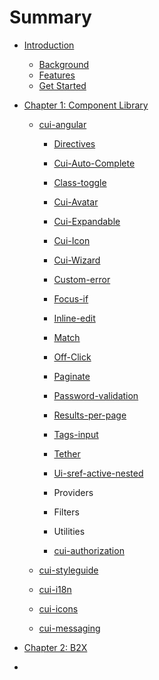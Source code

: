 # Summary

* [Introduction](README.md)

  * [Background](background.md)
  * [Features](features.md)
  * [Get Started](get_started.md)

* [Chapter 1: Component Library](chapter1.md)

  * [cui-angular](cui-ng/cui-ng.md)
    * [Directives](cui-ng/directives.md)
     * [Cui-Auto-Complete](cui-ng/auto-complete.md)
     * [Class-toggle](cui-ng/class-toggle.md)
     * [Cui-Avatar](cui-ng/cui-avatar.md)
     * [Cui-Expandable](cui-ng/cui-expandable.md)
     * [Cui-Icon](cui-ng/cui-icon.md)
     * [Cui-Wizard](cui-ng/cui-wizard.md)
     * [Custom-error](cui-ng/custom-error.md)
     * [Focus-if](cui-ng/focus-if.md)
     * [Inline-edit](cui-ng/inline-edit.md)
     * [Match](cui-ng/match.md)
     * [Off-Click](cui-ng/off-click.md)
     * [Paginate](cui-ng/paginate.md)
     * [Password-validation](cui-ng/password-validation.md)
     * [Results-per-page](cui-ng/results-per-page.md)
     * [Tags-input](cui-ng/tags-input.md)
     * [Tether](cui-ng/tether.md)
     * [Ui-sref-active-nested](cui-ng/ui-sref-active-nested.md)
     
    * Providers
    * Filters
    * Utilities
     * [cui-authorization](cui-authorization.md)

  * [cui-styleguide](cui-styleguide.md)

  * [cui-i18n](cui-i18n.md)
  * [cui-icons](cui-icons.md)
  * [cui-messaging](cui-messaging.md)

* [Chapter 2: B2X](chapter-2-b2x-mode.md)

* 

